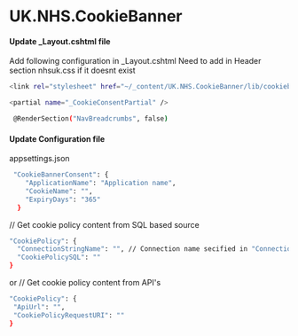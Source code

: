 # UK.NHS.CookieBanner

#### Update _Layout.cshtml file

Add following configuration in _Layout.cshtml
Need to add in Header section nhsuk.css if it doesnt exist

```bash
<link rel="stylesheet" href="~/_content/UK.NHS.CookieBanner/lib/cookiebanner/css/nhsuk.css" asp-append-version="true" />
```

```bash
<partial name="_CookieConsentPartial" />
```

```bash
 @RenderSection("NavBreadcrumbs", false)
```
#### Update Configuration file

appsettings.json

```bash
 "CookieBannerConsent": {
    "ApplicationName": "Application name",
    "CookieName": "",
    "ExpiryDays": "365"
  }
```
  // Get cookie policy content from SQL based source
  
  ```bash
  "CookiePolicy": {
    "ConnectionStringName": "", // Connection name secified in "ConnectionStrings"
    "CookiePolicySQL": ""
  }
  ```
or 
   // Get cookie policy content from API's
   ```bash
  "CookiePolicy": {
    "ApiUrl": "",
    "CookiePolicyRequestURI": ""
  }
```
